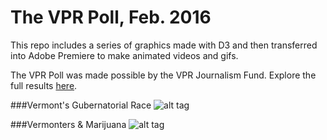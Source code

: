 # The VPR Poll, Feb. 2016

This repo includes a series of graphics made with D3 and then transferred into Adobe Premiere to make animated videos and gifs.

The VPR Poll was made possible by the VPR Journalism Fund. Explore the full results [here](http://digital.vpr.net/post/vpr-poll-races-issues-and-full-results).

###Vermont's Gubernatorial Race
![alt tag](http://mediad.publicbroadcasting.net/p/vpr/files/201602/VPR-Poll-Gov-Race-Feb2016-800x-20160222.gif)

###Vermonters & Marijuana
![alt tag](http://mediad.publicbroadcasting.net/p/vpr/files/201602/VPR-Poll-Pot-Feb2016-800x-20160222.gif)
